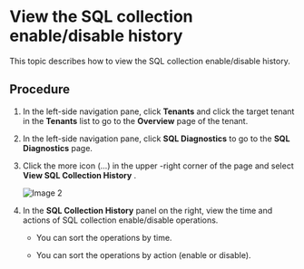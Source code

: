 View the SQL collection enable/disable history
===================================================================

This topic describes how to view the SQL collection enable/disable history.

Procedure
------------------------------

1. In the left-side navigation pane, click **Tenants** and click the target tenant in the **Tenants** list to go to the **Overview** page of the tenant.

2. In the left-side navigation pane, click **SQL Diagnostics** to go to the **SQL Diagnostics** page.

3. Click the more icon (...) in the upper -right corner of the page and select **View SQL Collection History** .

   ![Image 2](https://obbusiness-private.oss-cn-shanghai.aliyuncs.com/doc/img/ocp/403-ce/%E6%9F%A5%E7%9C%8Bsql%E5%8E%86%E5%8F%B2-1.png)

4. In the **SQL Collection History** panel on the right, view the time and actions of SQL collection enable/disable operations.

   * You can sort the operations by time.

   * You can sort the operations by action (enable or disable).

